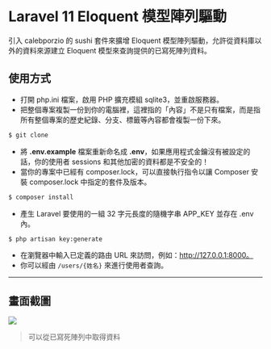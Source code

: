 # Laravel 11 Eloquent 模型陣列驅動

引入 calebporzio 的 sushi 套件來擴增 Eloquent 模型陣列驅動，允許從資料庫以外的資料來源建立 Eloquent 模型來查詢提供的已寫死陣列資料。

## 使用方式
- 打開 php.ini 檔案，啟用 PHP 擴充模組 sqlite3，並重啟服務器。
- 把整個專案複製一份到你的電腦裡，這裡指的「內容」不是只有檔案，而是指所有整個專案的歷史紀錄、分支、標籤等內容都會複製一份下來。
```sh
$ git clone
```
- 將 __.env.example__ 檔案重新命名成 __.env__，如果應用程式金鑰沒有被設定的話，你的使用者 sessions 和其他加密的資料都是不安全的！
- 當你的專案中已經有 composer.lock，可以直接執行指令以讓 Composer 安裝 composer.lock 中指定的套件及版本。
```sh
$ composer install
```
- 產生 Laravel 要使用的一組 32 字元長度的隨機字串 APP_KEY 並存在 .env 內。
```sh
$ php artisan key:generate
```
- 在瀏覽器中輸入已定義的路由 URL 來訪問，例如：http://127.0.0.1:8000。
- 你可以經由 `/users/{姓名}` 來進行使用者查詢。

----

## 畫面截圖
![](https://i.imgur.com/jIscePU.png)
> 可以從已寫死陣列中取得資料
